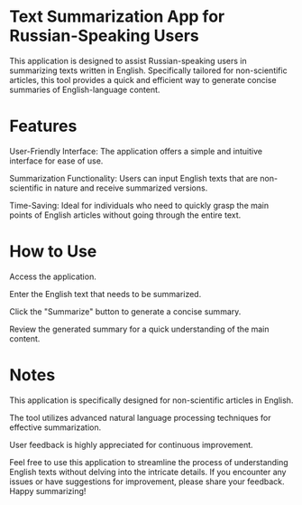 # Text Summarization App for Russian-Speaking Users

This application is designed to assist Russian-speaking users in summarizing texts written in English. Specifically tailored for non-scientific articles, this tool provides a quick and efficient way to generate concise summaries of English-language content.

# Features
User-Friendly Interface: The application offers a simple and intuitive interface for ease of use.

Summarization Functionality: Users can input English texts that are non-scientific in nature and receive summarized versions.

Time-Saving: Ideal for individuals who need to quickly grasp the main points of English articles without going through the entire text.

# How to Use
Access the application.

Enter the English text that needs to be summarized.

Click the "Summarize" button to generate a concise summary.

Review the generated summary for a quick understanding of the main content.

# Notes
This application is specifically designed for non-scientific articles in English.

The tool utilizes advanced natural language processing techniques for effective summarization.

User feedback is highly appreciated for continuous improvement.

Feel free to use this application to streamline the process of understanding English texts without delving into the intricate details. If you encounter any issues or have suggestions for improvement, please share your feedback. Happy summarizing!
